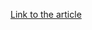 [Link to the article](https://blog.malwarebytes.com/threat-analysis/2016/03/teslacrypt-spam-campaign-unpaid-issue/)
